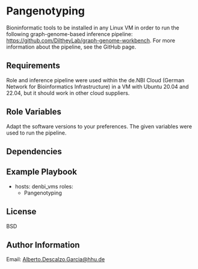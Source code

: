 Pangenotyping
=========

Bioninformatic tools to be installed in any Linux VM in order to run the following graph-genome-based inference pipeline: https://github.com/DiltheyLab/graph-genome-workbench. For more information about the pipeline, see the GitHub page.

Requirements
------------

Role and inference pipeline were used within the de.NBI Cloud (German Network for Bioinformatics Infrastructure) in a VM with Ubuntu 20.04 and 22.04, but it should work in other cloud suppliers. 

Role Variables
--------------

Adapt the software versions to your preferences. The given variables were used to run the pipeline.   

Dependencies
------------



Example Playbook
----------------

  - hosts: denbi_vms
  roles:
    - Pangenotyping

License
-------

BSD

Author Information
------------------

Email: Alberto.Descalzo.Garcia@hhu.de